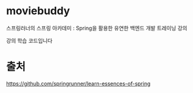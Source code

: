 # moviebuddy
스프링러너의 스프링 아카데미 : Spring을 활용한 유연한 백엔드 개발 트레이닝 강의

강의 학습 코드입니다

# 출처
https://github.com/springrunner/learn-essences-of-spring
